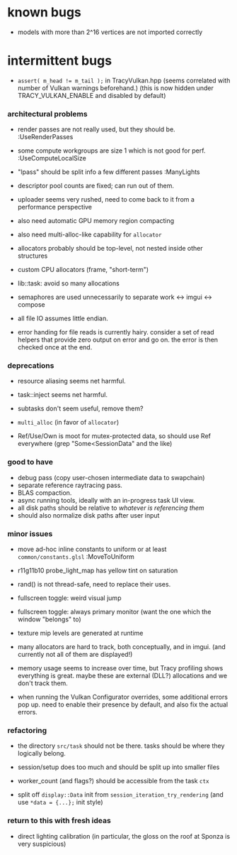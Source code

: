 # known bugs
- models with more than 2^16 vertices are not imported correctly

# intermittent bugs
- `assert( m_head != m_tail );` in TracyVulkan.hpp
  (seems correlated with number of Vulkan warnings beforehand.)
  (this is now hidden under TRACY_VULKAN_ENABLE and disabled by default)

### architectural problems
- render passes are not really used, but they should be. :UseRenderPasses
- some compute workgroups are size 1 which is not good for perf. :UseComputeLocalSize
- "lpass" should be split info a few different passes :ManyLights
- descriptor pool counts are fixed; can run out of them.
- uploader seems very rushed, need to come back to it from a performance perspective
- also need automatic GPU memory region compacting
- also need multi-alloc-like capability for `allocator`
- allocators probably should be top-level, not nested inside other structures
- custom CPU allocators (frame, "short-term")
- lib::task: avoid so many allocations
- semaphores are used unnecessarily to separate work <-> imgui <-> compose
- all file IO assumes little endian.

- error handing for file reads is currently hairy.
  consider a set of read helpers that provide zero output on error and go on.
  the error is then checked once at the end.

### deprecations
- resource aliasing seems net harmful. 
- task::inject seems net harmful.
- subtasks don't seem useful, remove them?
- `multi_alloc` (in favor of `allocator`)

- Ref/Use/Own is moot for mutex-protected data, so should use Ref everywhere
  (grep "Some<SessionData" and the like)

### good to have
- debug pass (copy user-chosen intermediate data to swapchain)
- separate reference raytracing pass.
- BLAS compaction.
- async running tools, ideally with an in-progress task UI view.
- all disk paths should be relative to *whatever is referencing them*
- should also normalize disk paths after user input

### minor issues
- move ad-hoc inline constants to uniform or at least `common/constants.glsl` :MoveToUniform
- r11g11b10 probe_light_map has yellow tint on saturation
- rand() is not thread-safe, need to replace their uses.
- fullscreen toggle: weird visual jump
- fullscreen toggle: always primary monitor (want the one which the window "belongs" to)
- texture mip levels are generated at runtime

- many allocators are hard to track, both conceptually, and in imgui.
  (and currently not all of them are displayed!)

- memory usage seems to increase over time,
  but Tracy profiling shows everything is great.
  maybe these are external (DLL?) allocations and we don't track them.

- when running the Vulkan Configurator overrides, some additional errors pop up.
  need to enable their presence by default, and also fix the actual errors.

### refactoring
- the directory `src/task` should not be there. tasks should be where they logically belong.
- session/setup does too much and should be split up into smaller files
- worker_count (and flags?) should be accessible from the task `ctx`

- split off `display::Data` init from `session_iteration_try_rendering`
  (and use `*data = {...};` init style)

### return to this with fresh ideas
- direct lighting calibration
  (in particular, the gloss on the roof at Sponza is very suspicious)